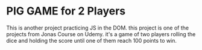 # PIG GAME for 2 Players
 This is another project practicing JS in the DOM. this project is one of the projects from Jonas Course on Udemy. it's a game of two players rolling the dice and holding the score until one of them reach 100 points to win.
